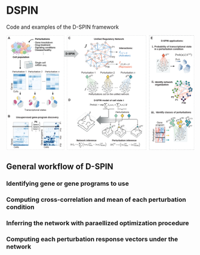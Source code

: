 # DSPIN
Code and examples of the D-SPIN framework 

![alternativetext](/figure/readme/Figure1_20230309_Inna.png)

## General workflow of D-SPIN

### Identifying gene or gene programs to use 

### Computing cross-correlation and mean of each perturbation condition

### Inferring the network with paraellized optimization procedure

### Computing each perturbation response vectors under the network
